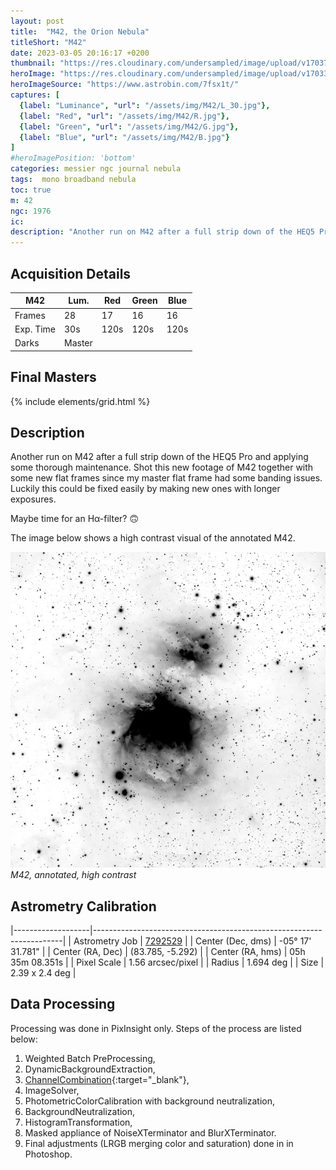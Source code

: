 ```yaml
---
layout: post
title:  "M42, the Orion Nebula"
titleShort: "M42"
date: 2023-03-05 20:16:17 +0200
thumbnail: "https://res.cloudinary.com/undersampled/image/upload/v1703774699/Scherm_afbeelding_2023-12-23_om_15.21.04_mvjfnn.jpg"
heroImage: "https://res.cloudinary.com/undersampled/image/upload/v1703341167/M42_V2_nkpl72.jpg"
heroImageSource: "https://www.astrobin.com/7fsx1t/"
captures: [
  {label: "Luminance", "url": "/assets/img/M42/L_30.jpg"},
  {label: "Red", "url": "/assets/img/M42/R.jpg"},
  {label: "Green", "url": "/assets/img/M42/G.jpg"},
  {label: "Blue", "url": "/assets/img/M42/B.jpg"}
]
#heroImagePosition: 'bottom'
categories: messier ngc journal nebula
tags:  mono broadband nebula
toc: true
m: 42
ngc: 1976
ic:
description: "Another run on M42 after a full strip down of the HEQ5 Pro and applying some thorough maintenance."
---
```


## Acquisition Details

| M42        | Lum.                | Red   | Green | Blue |
|-----------|---------------------|-------|-------|------|
| Frames    | 28                  | 17    | 16    | 16   |
| Exp. Time | 30s  | 120s  | 120s  | 120s |
| Darks     | Master              |       |       |      |

## Final Masters

{% include elements/grid.html %}

[//]: # (## Annotated Masters)

[//]: # (![]&#40;/assets/img/M101/SN2023ixf.jpg&#41;)

[//]: # (*SN 2023ixf, annotated*)


## Description
Another run on M42 after a full strip down of the HEQ5 Pro and applying some thorough maintenance. 
Shot this new footage of M42 together with some new flat frames since my master flat frame had some banding issues. 
Luckily this could be fixed easily by making new ones with longer exposures.

Maybe time for an Hα-filter? 🙃

The image below shows a high contrast visual of the annotated M42.

![](/assets/img/M42/WB.jpg)
*M42, annotated, high contrast*

## Astrometry Calibration

|-------------------|----------------------------------------------------------------------|
| Astrometry Job    | [7292529](http://nova.astrometry.net/status/7292529) |
| Center (Dec, dms) | -05° 17' 31.781"                                                     |
| Center (RA, Dec)  | (83.785, -5.292)                                                    |
| Center (RA, hms)  | 05h 35m 08.351s                                                      |
| Pixel Scale       | 1.56 arcsec/pixel                                                    |
| Radius            | 1.694 deg                                                           |
| Size              | 2.39 x 2.4 deg                                                      |

## Data Processing

Processing was done in PixInsight only. Steps of the process are listed below:

1. Weighted Batch PreProcessing,
2. DynamicBackgroundExtraction,
3. [ChannelCombination](https://pixinsight.com/doc/tools/ChannelCombination/ChannelCombination.html){:target="_blank"}, 
4. ImageSolver, 
5. PhotometricColorCalibration with background neutralization, 
6. BackgroundNeutralization, 
7. HistogramTransformation, 
8. Masked appliance of NoiseXTerminator and BlurXTerminator. 
9. Final adjustments (LRGB merging color and saturation) done in in Photoshop.